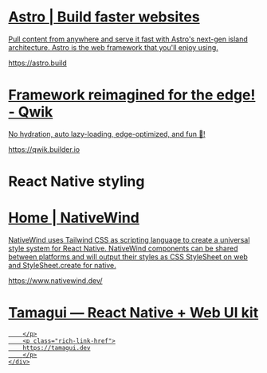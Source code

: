 <div class="rich-link-card-container"><a class="rich-link-card" href="https://astro.build" target="_blank">
	<div class="rich-link-image-container">
		<div class="rich-link-image" style="background-image: url('https://astro.build/assets/social.4df01cf6_Z1jhpsT.jpeg')">
	</div>
	</div>
	<div class="rich-link-card-text">
		<h1 class="rich-link-card-title">Astro | Build faster websites</h1>
		<p class="rich-link-card-description">
		Pull content from anywhere and serve it fast with Astro's next-gen island architecture. Astro is the web framework that you'll enjoy using.
		</p>
		<p class="rich-link-href">
		https://astro.build
		</p>
	</div>
</a></div>

<div class="rich-link-card-container"><a class="rich-link-card" href="https://qwik.builder.io" target="_blank">
	<div class="rich-link-image-container">
		<div class="rich-link-image" style="background-image: url('https://qwik.builder.io/logos/social-card.png?v=3')">
	</div>
	</div>
	<div class="rich-link-card-text">
		<h1 class="rich-link-card-title">Framework reimagined for the edge! - Qwik</h1>
		<p class="rich-link-card-description">
		No hydration, auto lazy-loading, edge-optimized, and fun 🎉!
		</p>
		<p class="rich-link-href">
		https://qwik.builder.io
		</p>
	</div>
</a></div>

# React Native styling

<div class="rich-link-card-container"><a class="rich-link-card" href="https://www.nativewind.dev/" target="_blank">
	<div class="rich-link-image-container">
		<div class="rich-link-image" style="background-image: url('https://www.nativewind.dev/img/favicon.ico')">
	</div>
	</div>
	<div class="rich-link-card-text">
		<h1 class="rich-link-card-title">Home | NativeWind</h1>
		<p class="rich-link-card-description">
		NativeWind uses Tailwind CSS as scripting language to create a universal style system for React Native. NativeWind components can be shared between platforms and will output their styles as CSS StyleSheet on web and StyleSheet.create for native.
		</p>
		<p class="rich-link-href">
		https://www.nativewind.dev/
		</p>
	</div>
</a></div>

<div class="rich-link-card-container"><a class="rich-link-card" href="https://tamagui.dev" target="_blank">
	<div class="rich-link-image-container">
		<div class="rich-link-image" style="background-image: url('https://tamagui.dev/social.png')">
	</div>
	</div>
	<div class="rich-link-card-text">
		<h1 class="rich-link-card-title">Tamagui — React Native + Web UI kit</h1>
		<p class="rich-link-card-description">

		</p>
		<p class="rich-link-href">
		https://tamagui.dev
		</p>
	</div>

</a></div>
